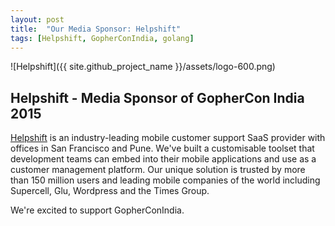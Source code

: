 ```yaml
---
layout: post
title:  "Our Media Sponsor: Helpshift"
tags: [Helpshift, GopherConIndia, golang]
---
```


![Helpshift]({{ site.github_project_name }}/assets/logo-600.png)

Helpshift - Media Sponsor of GopherCon India 2015
-------------------------------------------------

[Helpshift](https://www.helpshift.com/) is an industry-leading mobile customer support SaaS provider with offices in San Francisco and Pune. We've built a customisable toolset that development teams can embed into their mobile applications and use as a customer management platform. Our unique solution is trusted by more than 150 million users and leading mobile companies of the world including Supercell, Glu, Wordpress and the Times Group.

We're excited to support GopherConIndia.

